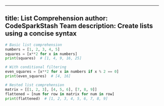 
---
title: List Comprehension
author: CodeSparkStash Team
description: Create lists using a concise syntax
---

```python
# Basic list comprehension
numbers = [1, 2, 3, 4, 5]
squares = [x**2 for x in numbers]
print(squares)  # [1, 4, 9, 16, 25]

# With conditional filtering
even_squares = [x**2 for x in numbers if x % 2 == 0]
print(even_squares)  # [4, 16]

# Nested list comprehension
matrix = [[1, 2, 3], [4, 5, 6], [7, 8, 9]]
flattened = [num for row in matrix for num in row]
print(flattened)  # [1, 2, 3, 4, 5, 6, 7, 8, 9]
```
